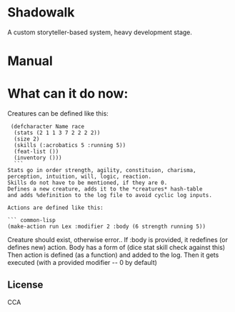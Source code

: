 # Shadowalk
A custom storyteller-based system, heavy development stage.

# Manual

# What can it do now:

Creatures can be defined like this:

   ```common-lisp
    (defcharacter Name race
     (stats (2 1 1 3 7 2 2 2 2))
     (size 2)
     (skills (:acrobatics 5 :running 5))
     (feat-list ())
     (inventory ())) 
     ```
Stats go in order strength, agility, constituion, charisma, perception, intuition, will, logic, reaction.
Skills do not have to be mentioned, if they are 0.
Defines a new creature, adds it to the *creatures* hash-table
 and adds %definition to the log file to avoid cyclic log inputs.

Actions are defined like this:

``` common-lisp
(make-action run Lex :modifier 2 :body (6 strength running 5))
```
Creature should exist, otherwise error..
If :body is provided, it redefines (or defines new) action. Body has a form of (dice stat skill check against this)
Then action is defined (as a function) and added to the log.
Then it gets executed (with a provided modifier -- 0 by default)

## License
CCA

